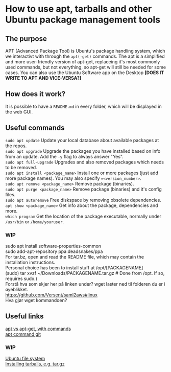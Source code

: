 # How to use apt, tarballs and other Ubuntu package management tools

## The purpose
APT (Advanced Package Tool) is Ubuntu's package handling system, which we interactivt with through the `apt(-get)` commands. The  apt is a simplified and more user-friendly version of apt-get, replaceing it's most commonly used commands, but not everything, so apt-get will still be needed for some cases.
You can also use the Ubuntu Software app on the Desktop __[DOES IT WRITE TO APT AND VICE-VERSA?]__

## How does it work?
It is possible to have a `README.md` in every folder, which will be displayed in the web GUI.

## Useful commands
`sudo apt update`  Update your local database about available packages at the repos.<br />
`sudo apt upgrade`  Upgrade the packages you have installed based on info from an update. Add the `-y` flag to always answer "Yes".<br />
`sudo apt full-upgrade`  Upgrades and also removed packages which needs to be removed.<br />
`sudo apt install <package_name>`  Install one or more packages (just add more package names). You may also specify `=<version_number>`. <br />
`sudo apt remove <package_name>`  Remove package (binaries).<br />
`sudo apt purge <package_name>`  Remove package (binaries) and it's config files.<br />
`sudo apt autoremove`  Free diskspace by removing obsolete dependencies.<br />
`apt show <package_name>`  Get info about the package, dependencies and more.<br />
`which program`  Get the location of the package executable, normally under `/usr/bin` or `/home/youruser`.<br />

### WIP
sudo apt install software-properties-common<br />
sudo add-apt-repository ppa:deadsnakes/ppa<br />
For tar.bz, open and read the README file, which may contain the installation instructions.<br />
Personal choice has been to install stuff at /opt/[PACKAGENAME]<br />
(sudo) tar xvzf ~/Downloads/PACKAGENAME.tar.gz # Done from /opt. If so, requires sudo.)<br />
Forstå hva som skjer her på linken under? wget laster ned til folderen du er i øyeblikket.<br />
https://github.com/Versent/saml2aws#linux<br />
Hva gjør wget kommandoen?<br />

## Useful links
[apt vs apt-get, with commands](https://itsfoss.com/apt-vs-apt-get-difference/)<br />
[apt command git](https://itsfoss.com/apt-command-guide/)<br />
### WIP
[Ubuntu file system](https://askubuntu.com/questions/138547/how-to-understand-the-ubuntu-file-system-layout/138551#138551)<br />
[Installing tarballs, e.g. tar.gz](https://sourcedigit.com/20839-extract-install-tar-gz-files-ubuntu/)<br />
